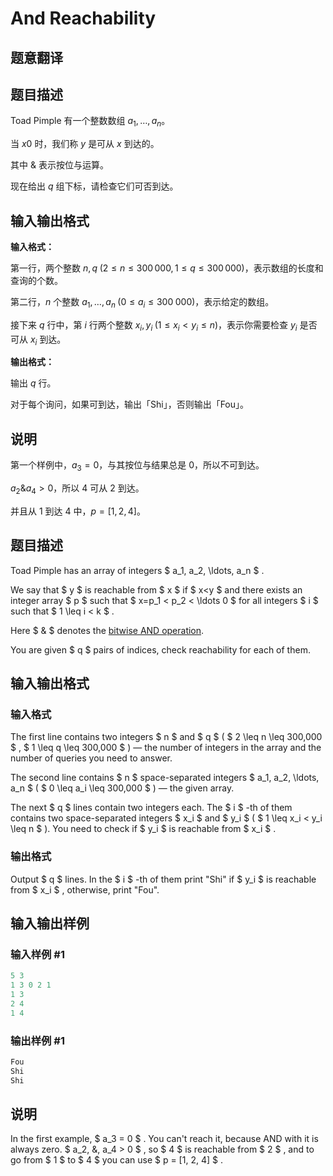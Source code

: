 # And Reachability

## 题意翻译

## 题目描述

Toad Pimple 有一个整数数组 $a_1,\dots,a_n$。

当 $x  0$ 时，我们称 $y$ 是可从 $x$ 到达的。

其中 $\&$ 表示按位与运算。

现在给出 $q$ 组下标，请检查它们可否到达。

## 输入输出格式

**输入格式：**

第一行，两个整数 $n,q\;(2 \le n \le 300\,000,1 \le q \le 300\,000)$，表示数组的长度和查询的个数。

第二行，$n$ 个整数 $a_1,\dots,a_n\;(0 \le a_i \le 300\;000)$，表示给定的数组。

接下来 $q$ 行中，第 $i$ 行两个整数 $x_i,y_i\;(1 \le x_i < y_i \le n)$，表示你需要检查 $y_i$ 是否可从 $x_i$ 到达。

**输出格式：**

输出 $q$ 行。

对于每个询问，如果可到达，输出「Shi」，否则输出「Fou」。

## 说明

第一个样例中，$a_3 = 0$，与其按位与结果总是 $0$，所以不可到达。

$a_2 \& a_4 > 0$，所以 $4$ 可从 $2$ 到达。

并且从 $1$ 到达 $4$ 中，$p = [1,2,4]$。

## 题目描述

Toad Pimple has an array of integers $ a_1, a_2, \ldots, a_n $ .

We say that $ y $ is reachable from $ x $ if $ x<y $ and there exists an integer array $ p $ such that $ x=p_1 < p_2 < \ldots  0 $ for all integers $ i $ such that $ 1 \leq i < k $ .

Here $ \& $ denotes the [bitwise AND operation](https://en.wikipedia.org/wiki/Bitwise_operation#AND).

You are given $ q $ pairs of indices, check reachability for each of them.

## 输入输出格式

### 输入格式

The first line contains two integers $ n $ and $ q $ ( $ 2 \leq n \leq 300\,000 $ , $ 1 \leq q \leq 300\,000 $ ) — the number of integers in the array and the number of queries you need to answer.

The second line contains $ n $ space-separated integers $ a_1, a_2, \ldots, a_n $ ( $ 0 \leq a_i \leq 300\,000 $ ) — the given array.

The next $ q $ lines contain two integers each. The $ i $ -th of them contains two space-separated integers $ x_i $ and $ y_i $ ( $ 1 \leq x_i < y_i \leq n $ ). You need to check if $ y_i $ is reachable from $ x_i $ .

### 输出格式

Output $ q $ lines. In the $ i $ -th of them print "Shi" if $ y_i $ is reachable from $ x_i $ , otherwise, print "Fou".

## 输入输出样例

### 输入样例 #1

```cpp
5 3
1 3 0 2 1
1 3
2 4
1 4

```
### 输出样例 #1

```cpp
Fou
Shi
Shi

```
## 说明

In the first example, $ a_3 = 0 $ . You can't reach it, because AND with it is always zero. $ a_2\, \&\, a_4 > 0 $ , so $ 4 $ is reachable from $ 2 $ , and to go from $ 1 $ to $ 4 $ you can use $ p = [1, 2, 4] $ .

